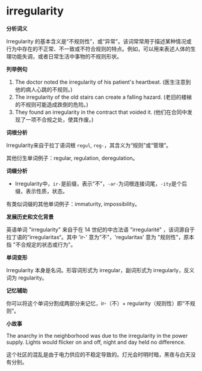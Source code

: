 # irregularity

**分析词义**

  

Irregularity 的基本含义是“不规则性”，或“异常”。该词常常用于描述某种情况或行为中存在的不正常、不一致或不符合规则的特点。例如，可以用来表述人体的生理功能失调，或者日常生活中事物的不规则形状。

  

**列举例句**

  

1.  The doctor noted the irregularity of his patient's heartbeat. (医生注意到他的病人心跳的不规则。)
2.  The irregularity of the old stairs can create a falling hazard. (老旧的楼梯的不规则可能造成跌倒的危险。)
3.  They found an irregularity in the contract that voided it. (他们在合同中发现了一项不合规之处，使其作废。)

  

**词根分析**

  

Irregularity来自于拉丁语词根 `regul`, `reg-`，其含义为“规则”或“管理”。

  

其他衍生单词例子：regular, regulation, deregulation。

  

**词缀分析**

  

*   Irregularity中，`ir-`是前缀，表示“不”，`-ar-`为词根连接词尾，`-ity`是个后缀，表示性质，状态。

  

有类似词缀的其他单词例子：immaturity, impossibility。

  

**发展历史和文化背景**

  

英语单词 "irregularity" 来自于在 14 世纪的中古法语 "irregularité" ，该词源自于拉丁语的”irregularitas“。其中 'ir-' 意为"不"，'regularitas' 意为 "规则性"，原本指 "不合规定的状态或行为"。

  

**单词变形**

  

Irregularity 本身是名词。形容词形式为 irregular，副词形式为 irregularly，反义词为 regularity。

  

**记忆辅助**

  

你可以将这个单词分割成两部分来记忆，ir-（不）+ regularity（规则性）即“不规则”。

  

**小故事**

  

The anarchy in the neighborhood was due to the irregularity in the power supply. Lights would flicker on and off, night and day held no difference.

  

这个社区的混乱是由于电力供应的不稳定导致的。灯光会时明时暗，黑夜与白天没有分别。
